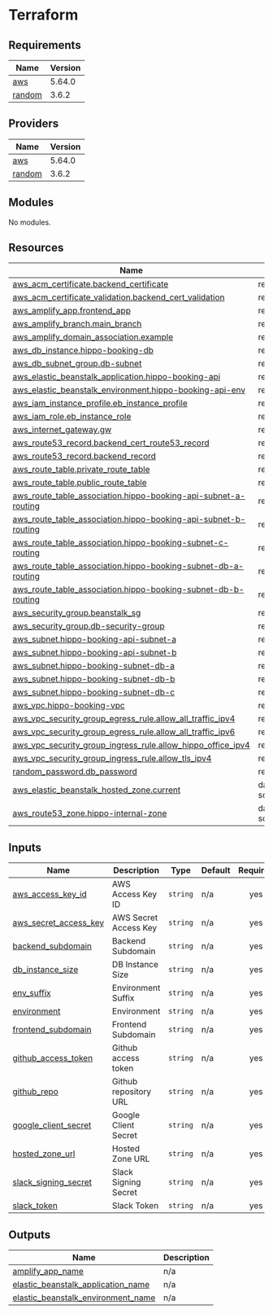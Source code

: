 # Terraform

<!-- BEGIN_TF_DOCS -->
## Requirements

| Name | Version |
|------|---------|
| <a name="requirement_aws"></a> [aws](#requirement\_aws) | 5.64.0 |
| <a name="requirement_random"></a> [random](#requirement\_random) | 3.6.2 |

## Providers

| Name | Version |
|------|---------|
| <a name="provider_aws"></a> [aws](#provider\_aws) | 5.64.0 |
| <a name="provider_random"></a> [random](#provider\_random) | 3.6.2 |

## Modules

No modules.

## Resources

| Name | Type |
|------|------|
| [aws_acm_certificate.backend_certificate](https://registry.terraform.io/providers/hashicorp/aws/5.64.0/docs/resources/acm_certificate) | resource |
| [aws_acm_certificate_validation.backend_cert_validation](https://registry.terraform.io/providers/hashicorp/aws/5.64.0/docs/resources/acm_certificate_validation) | resource |
| [aws_amplify_app.frontend_app](https://registry.terraform.io/providers/hashicorp/aws/5.64.0/docs/resources/amplify_app) | resource |
| [aws_amplify_branch.main_branch](https://registry.terraform.io/providers/hashicorp/aws/5.64.0/docs/resources/amplify_branch) | resource |
| [aws_amplify_domain_association.example](https://registry.terraform.io/providers/hashicorp/aws/5.64.0/docs/resources/amplify_domain_association) | resource |
| [aws_db_instance.hippo-booking-db](https://registry.terraform.io/providers/hashicorp/aws/5.64.0/docs/resources/db_instance) | resource |
| [aws_db_subnet_group.db-subnet](https://registry.terraform.io/providers/hashicorp/aws/5.64.0/docs/resources/db_subnet_group) | resource |
| [aws_elastic_beanstalk_application.hippo-booking-api](https://registry.terraform.io/providers/hashicorp/aws/5.64.0/docs/resources/elastic_beanstalk_application) | resource |
| [aws_elastic_beanstalk_environment.hippo-booking-api-env](https://registry.terraform.io/providers/hashicorp/aws/5.64.0/docs/resources/elastic_beanstalk_environment) | resource |
| [aws_iam_instance_profile.eb_instance_profile](https://registry.terraform.io/providers/hashicorp/aws/5.64.0/docs/resources/iam_instance_profile) | resource |
| [aws_iam_role.eb_instance_role](https://registry.terraform.io/providers/hashicorp/aws/5.64.0/docs/resources/iam_role) | resource |
| [aws_internet_gateway.gw](https://registry.terraform.io/providers/hashicorp/aws/5.64.0/docs/resources/internet_gateway) | resource |
| [aws_route53_record.backend_cert_route53_record](https://registry.terraform.io/providers/hashicorp/aws/5.64.0/docs/resources/route53_record) | resource |
| [aws_route53_record.backend_record](https://registry.terraform.io/providers/hashicorp/aws/5.64.0/docs/resources/route53_record) | resource |
| [aws_route_table.private_route_table](https://registry.terraform.io/providers/hashicorp/aws/5.64.0/docs/resources/route_table) | resource |
| [aws_route_table.public_route_table](https://registry.terraform.io/providers/hashicorp/aws/5.64.0/docs/resources/route_table) | resource |
| [aws_route_table_association.hippo-booking-api-subnet-a-routing](https://registry.terraform.io/providers/hashicorp/aws/5.64.0/docs/resources/route_table_association) | resource |
| [aws_route_table_association.hippo-booking-api-subnet-b-routing](https://registry.terraform.io/providers/hashicorp/aws/5.64.0/docs/resources/route_table_association) | resource |
| [aws_route_table_association.hippo-booking-subnet-c-routing](https://registry.terraform.io/providers/hashicorp/aws/5.64.0/docs/resources/route_table_association) | resource |
| [aws_route_table_association.hippo-booking-subnet-db-a-routing](https://registry.terraform.io/providers/hashicorp/aws/5.64.0/docs/resources/route_table_association) | resource |
| [aws_route_table_association.hippo-booking-subnet-db-b-routing](https://registry.terraform.io/providers/hashicorp/aws/5.64.0/docs/resources/route_table_association) | resource |
| [aws_security_group.beanstalk_sg](https://registry.terraform.io/providers/hashicorp/aws/5.64.0/docs/resources/security_group) | resource |
| [aws_security_group.db-security-group](https://registry.terraform.io/providers/hashicorp/aws/5.64.0/docs/resources/security_group) | resource |
| [aws_subnet.hippo-booking-api-subnet-a](https://registry.terraform.io/providers/hashicorp/aws/5.64.0/docs/resources/subnet) | resource |
| [aws_subnet.hippo-booking-api-subnet-b](https://registry.terraform.io/providers/hashicorp/aws/5.64.0/docs/resources/subnet) | resource |
| [aws_subnet.hippo-booking-subnet-db-a](https://registry.terraform.io/providers/hashicorp/aws/5.64.0/docs/resources/subnet) | resource |
| [aws_subnet.hippo-booking-subnet-db-b](https://registry.terraform.io/providers/hashicorp/aws/5.64.0/docs/resources/subnet) | resource |
| [aws_subnet.hippo-booking-subnet-db-c](https://registry.terraform.io/providers/hashicorp/aws/5.64.0/docs/resources/subnet) | resource |
| [aws_vpc.hippo-booking-vpc](https://registry.terraform.io/providers/hashicorp/aws/5.64.0/docs/resources/vpc) | resource |
| [aws_vpc_security_group_egress_rule.allow_all_traffic_ipv4](https://registry.terraform.io/providers/hashicorp/aws/5.64.0/docs/resources/vpc_security_group_egress_rule) | resource |
| [aws_vpc_security_group_egress_rule.allow_all_traffic_ipv6](https://registry.terraform.io/providers/hashicorp/aws/5.64.0/docs/resources/vpc_security_group_egress_rule) | resource |
| [aws_vpc_security_group_ingress_rule.allow_hippo_office_ipv4](https://registry.terraform.io/providers/hashicorp/aws/5.64.0/docs/resources/vpc_security_group_ingress_rule) | resource |
| [aws_vpc_security_group_ingress_rule.allow_tls_ipv4](https://registry.terraform.io/providers/hashicorp/aws/5.64.0/docs/resources/vpc_security_group_ingress_rule) | resource |
| [random_password.db_password](https://registry.terraform.io/providers/hashicorp/random/3.6.2/docs/resources/password) | resource |
| [aws_elastic_beanstalk_hosted_zone.current](https://registry.terraform.io/providers/hashicorp/aws/5.64.0/docs/data-sources/elastic_beanstalk_hosted_zone) | data source |
| [aws_route53_zone.hippo-internal-zone](https://registry.terraform.io/providers/hashicorp/aws/5.64.0/docs/data-sources/route53_zone) | data source |

## Inputs

| Name | Description | Type | Default | Required |
|------|-------------|------|---------|:--------:|
| <a name="input_aws_access_key_id"></a> [aws\_access\_key\_id](#input\_aws\_access\_key\_id) | AWS Access Key ID | `string` | n/a | yes |
| <a name="input_aws_secret_access_key"></a> [aws\_secret\_access\_key](#input\_aws\_secret\_access\_key) | AWS Secret Access Key | `string` | n/a | yes |
| <a name="input_backend_subdomain"></a> [backend\_subdomain](#input\_backend\_subdomain) | Backend Subdomain | `string` | n/a | yes |
| <a name="input_db_instance_size"></a> [db\_instance\_size](#input\_db\_instance\_size) | DB Instance Size | `string` | n/a | yes |
| <a name="input_env_suffix"></a> [env\_suffix](#input\_env\_suffix) | Environment Suffix | `string` | n/a | yes |
| <a name="input_environment"></a> [environment](#input\_environment) | Environment | `string` | n/a | yes |
| <a name="input_frontend_subdomain"></a> [frontend\_subdomain](#input\_frontend\_subdomain) | Frontend Subdomain | `string` | n/a | yes |
| <a name="input_github_access_token"></a> [github\_access\_token](#input\_github\_access\_token) | Github access token | `string` | n/a | yes |
| <a name="input_github_repo"></a> [github\_repo](#input\_github\_repo) | Github repository URL | `string` | n/a | yes |
| <a name="input_google_client_secret"></a> [google\_client\_secret](#input\_google\_client\_secret) | Google Client Secret | `string` | n/a | yes |
| <a name="input_hosted_zone_url"></a> [hosted\_zone\_url](#input\_hosted\_zone\_url) | Hosted Zone URL | `string` | n/a | yes |
| <a name="input_slack_signing_secret"></a> [slack\_signing\_secret](#input\_slack\_signing\_secret) | Slack Signing Secret | `string` | n/a | yes |
| <a name="input_slack_token"></a> [slack\_token](#input\_slack\_token) | Slack Token | `string` | n/a | yes |

## Outputs

| Name | Description |
|------|-------------|
| <a name="output_amplify_app_name"></a> [amplify\_app\_name](#output\_amplify\_app\_name) | n/a |
| <a name="output_elastic_beanstalk_application_name"></a> [elastic\_beanstalk\_application\_name](#output\_elastic\_beanstalk\_application\_name) | n/a |
| <a name="output_elastic_beanstalk_environment_name"></a> [elastic\_beanstalk\_environment\_name](#output\_elastic\_beanstalk\_environment\_name) | n/a |
<!-- END_TF_DOCS -->
